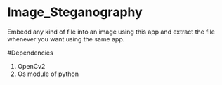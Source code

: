 # Image_Steganography

Embedd any kind of file into an image using this app and extract the file whenever you want using the same app.

#Dependencies
1. OpenCv2 
2. Os module of python
